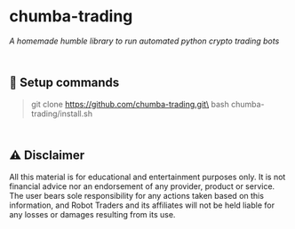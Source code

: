 # chumba-trading

_A homemade humble library to run automated python crypto trading bots_


\
🌷 Setup commands
-------------
> git clone https://github.com/chumba-trading.git\
> bash chumba-trading/install.sh



\
⚠️ Disclaimer
-------------
All this material is for educational and entertainment purposes only. It is not financial advice nor an endorsement of any provider, product or service. The user bears sole responsibility for any actions taken based on this information, and Robot Traders and its affiliates will not be held liable for any losses or damages resulting from its use. 
